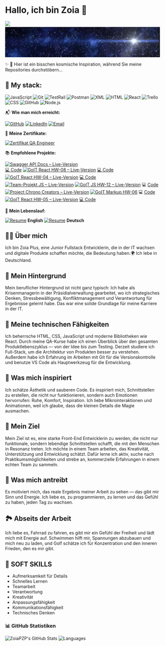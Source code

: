 # **Hallo, ich bin Zoia** 🤝

![](https://readme-typing-svg.demolab.com?font=Fira+Code&pause=1000&color=007BFF&width=435&lines=Willkommen+auf+meinem+Profil!;Ich+bin+eine+Front-End-Entwicklerin!)
 <img 
  src="https://raw.githubusercontent.com/ZoiaPZP/ZoiaPZP/main/images/ezgif.com-crop2.gif" 
  alt="Sci-fi Space" 
  style="width: 100%; height: auto; max-height: 550px; object-fit: cover; display: block;" />





  ✨ 💫  Hier ist ein bisschen kosmische Inspiration, während Sie meine Repositories durchstöbern...
</p>

## 🧰 My stack:

![JavaScript](https://img.shields.io/badge/javascript-%23323330.svg?style=for-the-badge&logo=javascript&logoColor=%23F7DF1E)
![Git](https://img.shields.io/badge/git-%23F05033.svg?style=for-the-badge&logo=git&logoColor=white)
![TestRail](https://img.shields.io/badge/TestRail-%234D8B31.svg?style=for-the-badge&logo=test-rail&logoColor=white)
![Postman](https://img.shields.io/badge/Postman-%23FF6C37.svg?style=for-the-badge&logo=postman&logoColor=white)
![XML](https://img.shields.io/badge/XML-%23F7A600.svg?style=for-the-badge&logo=xml&logoColor=white)  <!-- Яскраво жовтий для XML -->
![HTML](https://img.shields.io/badge/HTML-%23E34F26.svg?style=for-the-badge&logo=html5&logoColor=white)
![React](https://img.shields.io/badge/React-%2320232a.svg?style=for-the-badge&logo=react&logoColor=%2361DAFB)
![Trello](https://img.shields.io/badge/Trello-%23002630.svg?style=for-the-badge&logo=trello&logoColor=white)
![CSS](https://img.shields.io/badge/CSS-%231572B6.svg?style=for-the-badge&logo=css3&logoColor=white)
![GitHub](https://img.shields.io/badge/GitHub-%236C6C6C.svg?style=for-the-badge&logo=github&logoColor=white) <!-- Світло-сірий для GitHub -->
![Node.js](https://img.shields.io/badge/Node.js-%23339933.svg?style=for-the-badge&logo=node.js&logoColor=white)

📬 **Wie man mich erreicht:**

[![GitHub](https://img.icons8.com/ios/50/333333/github.png)](https://github.com/ZoiaPZP)
[![LinkedIn](https://img.icons8.com/ios/50/0e76a8/linkedin.png)](https://www.linkedin.com/in/zoia-plus)
[![Email](https://img.icons8.com/ios/50/ff0000/email.png)](mailto:01102pzp@gmail.com)

📜 **Meine Zertifikate:**

[![Zertifikat QA Engineer](https://img.icons8.com/ios/60/ff0000/certificate.png)](https://drive.google.com/file/d/1I3Duv0DvN3kUy43yo5l5qRq4k1ohjC87/view?usp=sharing)

📚 **Empfohlene Projekte:**



[![Swagger API Docs – Live-Version](https://img.icons8.com/ios-filled/60/876445/book.png)](https://nodejs-hw-mongodb-8-rqln.onrender.com/api-docs/)  
[💻 Code](https://github.com/ZoiaPZP/nodejs-hw-mongodb/tree/hw7-swagger)
[![GoIT React HW-08 – Live-Version](https://img.icons8.com/ios-filled/60/FFB4A2/book.png)](https://goit-react-hw-08-inky-eight-13.vercel.app/) 
[💻 Code](https://github.com/ZoiaPZP/goit-react-hw-08)
[![GoIT React HW-04 – Live-Version](https://img.icons8.com/ios-filled/60/E52020/book.png)](https://goit-react-hw-04-six-tau-33.vercel.app/) 
[💻 Code](https://github.com/ZoiaPZP/goit-react-hw-04)
[![Team-Projekt JS – Live-Version](https://img.icons8.com/ios-filled/60/FBA518/book.png)](https://jaelouss.github.io/js-project/)
[![GoIT JS HW-12 – Live-Version](https://img.icons8.com/ios-filled/60/F9CB43/book.png)](https://zoiapzp.github.io/goit-js-hw-12/)
💻 [Code](https://github.com/ZoiaPZP/goit-js-hw-12)
[![Project Chrono Creators – Live-Version](https://img.icons8.com/ios-filled/60/A89C29/book.png)](https://pusheaxvk.github.io/project-chrono-creators/)
[![GoIT Markup HW-06](https://img.icons8.com/ios-filled/60/C14600/book.png)](https://zoiapzp.github.io/goit-markup-hw-06/)
💻 [Code](https://github.com/ZoiaPZP/goit-markup-hw-06)
[![GoIT React HW-05 – Live-Version](https://img.icons8.com/ios-filled/60/A888B5/book.png)](https://goit-react-hw-05-o2qmu27qk-zoias-projects-a69c267d.vercel.app/) [💻 Code](https://github.com/ZoiaPZP/goit-react-hw-05)

📄 **Mein Lebenslauf:**  

[![Resume](https://img.icons8.com/ios/60/007F73/resume.png)](https://drive.google.com/file/d/1D_TD0T6HHa0lExoeb0qeTjCV8ZOvB7rB/view?usp=sharing) **English**
[![Resume](https://img.icons8.com/ios/60/E52020/resume.png)](https://drive.google.com/file/d/1wM4qbsXdIQOApApxbtY5r3tdBUAsReYc/view?usp=sharing) **Deutsch** 



## 👩‍💻 Über mich
Ich bin Zoia Plus, eine Junior Fullstack Entwicklerin, die in der IT wachsen und digitale Produkte schaffen möchte, die Bedeutung haben.🌍 Ich lebe in Deutschland.

## 🧩 Mein Hintergrund
Mein beruflicher Hintergrund ist nicht ganz typisch: Ich habe als Krisenmanagerin in der Präsidialverwaltung gearbeitet, wo ich strategisches Denken, Stressbewältigung, Konfliktmanagement und Verantwortung für Ergebnisse gelernt habe. Das war eine solide Grundlage für meine Karriere in der IT.

## 🔧 Meine technischen Fähigkeiten
Ich beherrsche HTML, CSS, JavaScript und moderne Bibliotheken wie React. Durch meine QA-Kurse habe ich einen Überblick über den gesamten Produktlebenszyklus — von der Idee bis zum Testing. Derzeit studiere ich Full-Stack, um die Architektur von Produkten besser zu verstehen. Außerdem habe ich Erfahrung im Arbeiten mit Git für die Versionskontrolle und benutze VS Code als Hauptwerkzeug für die Entwicklung.

## 🎨 Was mich inspiriert
Ich schätze Ästhetik und sauberen Code. Es inspiriert mich, Schnittstellen zu erstellen, die nicht nur funktionieren, sondern auch Emotionen hervorrufen: Ruhe, Komfort, Inspiration. Ich liebe Mikrointeraktionen und Animationen, weil ich glaube, dass die kleinen Details die Magie ausmachen.

## 🎯 Mein Ziel
Mein Ziel ist es, eine starke Front-End Entwicklerin zu werden, die nicht nur funktionale, sondern lebendige Schnittstellen schafft, die mit den Menschen in Resonanz treten. Ich möchte in einem Team arbeiten, das Kreativität, Unterstützung und Entwicklung schätzt. Dafür lerne ich aktiv, suche nach Praktikumsmöglichkeiten und strebe an, kommerzielle Erfahrungen in einem echten Team zu sammeln.

## 🌟 Was mich antreibt
Es motiviert mich, das reale Ergebnis meiner Arbeit zu sehen — das gibt mir Sinn und Energie. Ich liebe es, zu programmieren, zu lernen und das Gefühl zu haben, jeden Tag zu wachsen.

## 🏞️ Abseits der Arbeit
Ich liebe es, Fahrrad zu fahren, es gibt mir ein Gefühl der Freiheit und lädt mich mit Energie auf. Schwimmen hilft mir, Spannungen abzubauen und mich neu zu laden, und Golf schätze ich für Konzentration und den inneren Frieden, den es mir gibt.

## 🧠 SOFT SKILLS
- Aufmerksamkeit für Details
- Schnelles Lernen
- Teamarbeit
- Verantwortung
- Kreativität
- Anpassungsfähigkeit
- Kommunikationsfähigkeit
- Technisches Denken

### 📊 GitHub Statistiken

![ZoiaPZP's GitHub Stats](https://github-readme-stats.vercel.app/api?username=ZoiaPZP&show_icons=true&count_private=true&theme=radical)
![Languages](https://github-readme-stats.vercel.app/api/top-langs/?username=ZoiaPZP&layout=compact&theme=radical)




